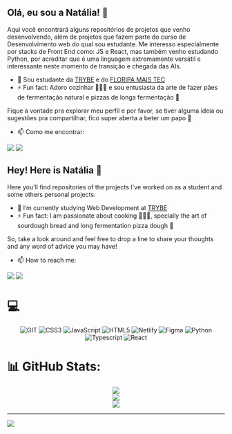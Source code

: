 ## Olá, eu sou a Natália! 👋

Aqui você encontrará alguns repositórios de projetos que venho desenvolvendo, além de projetos que fazem parte do 
curso de Desenvolvimento web do qual sou estudante.
Me interesso especialmente por stacks de Front End como: JS e React, mas também venho estudando Python, por acreditar que é uma linguagem extremamente versátil 
e interessante neste momento de transição e chegada das AIs.

- 🔭 Sou estudante da [TRYBE](https://www.betrybe.com/) e do [FLORIPA MAIS TEC](https://floripamaistec.pmf.sc.gov.br/)
- ⚡ Fun fact: Adoro cozinhar 🧑🏾‍🍳 e sou entusiasta da arte de fazer pães de fermentação natural e pizzas de longa fermentação 🍕

Fique à vontade pra explorar meu perfil e por favor, se tiver alguma ideia ou sugestões pra compartilhar, fico super aberta
a beter um papo 🙂

- 📫 Como me encontrar:
<div>
<a href = "mailto:nataliaribeiro.dev@gmail.com"><img loading="lazy" src="https://img.shields.io/badge/Gmail-D14836?style=for-the-badge&logo=gmail&logoColor=white" target="_blank"></a>
<a href="https://www.linkedin.com/in/dev-natalia-ribeiro/" target="_blank"><img loading="lazy" src="https://img.shields.io/badge/-LinkedIn-%230077B5?style=for-the-badge&logo=linkedin&logoColor=white" target="_blank"></a>   
</div>
  
## Hey! Here is Natália 👋 

Here you'll find repositories of the projects I've worked on as a student and some 
others personal projects.

- 🔭 I’m currently studying Web Development at [TRYBE](https://www.betrybe.com/)
- ⚡ Fun fact: I am passionate about cooking 🧑🏾‍🍳, specially the art of sourdough bread and long fermentation pizza dough 🍕

So, take a look around and feel free to drop a line to share your thoughts and any word of advice you may have!

- 📫 How to reach me:
  
<div>
<a href = "mailto:nataliaribeiro.dev@gmail.com"><img loading="lazy" src="https://img.shields.io/badge/Gmail-D14836?style=for-the-badge&logo=gmail&logoColor=white" target="_blank"></a>
<a href="https://www.linkedin.com/in/dev-natalia-ribeiro/" target="_blank"><img loading="lazy" src="https://img.shields.io/badge/-LinkedIn-%230077B5?style=for-the-badge&logo=linkedin&logoColor=white" target="_blank"></a>   
</div>


# 💻 

<div align="center">

![GIT](https://img.shields.io/badge/GIT-E44C30?style=flat&logo=git&logoColor=white) ![CSS3](https://img.shields.io/badge/css3-%231572B6.svg?style=flat&logo=css3&logoColor=white) ![JavaScript](https://img.shields.io/badge/javascript-%23323330.svg?style=flat&logo=javascript&logoColor=%23F7DF1E) ![HTML5](https://img.shields.io/badge/html5-%23E34F26.svg?style=flat&logo=html5&logoColor=white) ![Netlify](https://img.shields.io/badge/netlify-%23000000.svg?style=flat&logo=netlify&logoColor=#00C7B7) ![Figma](https://img.shields.io/badge/figma-%23F24E1E.svg?style=flat&logo=figma&logoColor=white)
![Python](https://img.shields.io/badge/Python-3776AB?style=flat&logo=python&logoColor=white) ![Typescript](https://img.shields.io/badge/TypeScript-007ACC?style=flat&logo=typescript&logoColor=white) ![React](https://img.shields.io/badge/React-20232A?logo=react&logoColor=61DAFB)

</div>
  
# 📊 GitHub Stats:

<div align="center">

![](https://github-readme-stats.vercel.app/api?username=nataliaribeiro-dev&show_icons=true&theme=radical&hide_border=false&include_all_commits=true&count_private=false)<br/>
![](https://github-readme-streak-stats.herokuapp.com/?user=nataliaribeiro-dev&theme=radical&hide_border=false)<br/>
![](https://github-readme-stats.vercel.app/api/top-langs/?username=nataliaribeiro-dev&theme=radical&hide_border=false&include_all_commits=true&count_private=false&layout=compact)

</div>
  
---
[![](https://visitcount.itsvg.in/api?id=nataliaribeiro-dev&icon=0&color=0)](https://visitcount.itsvg.in)

<!-- Proudly created with GPRM ( https://gprm.itsvg.in ) -->

<!--
**nataliaribeiro-dev/nataliaribeiro-dev** is a ✨ _special_ ✨ repository because its `README.md` (this file) appears on your GitHub profile.

Here are some ideas to get you started:

- 🔭 I’m currently working on ...
- 🌱 I’m currently learning ...
- 👯 I’m looking to collaborate on ...
- 🤔 I’m looking for help with ...
- 💬 Ask me about ...
- 📫 How to reach me: ...
- 😄 Pronouns: ...
- ⚡ Fun fact: ...
-->
